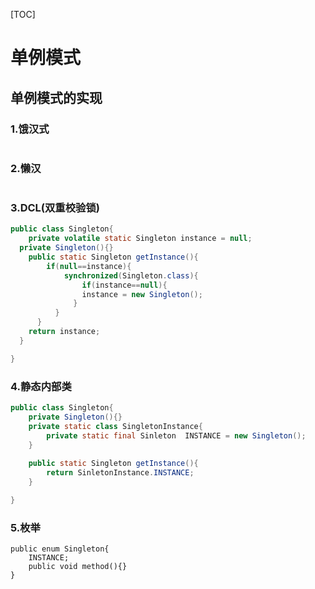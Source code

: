 [TOC]



# 单例模式





## 单例模式的实现



### 1.饿汉式



```

```



### 2.懒汉

```

```



### 3.DCL(双重校验锁)

```java
public class Singleton{
	private volatile static Singleton instance = null;
  private Singleton(){}
	public static Singleton getInstance(){
    	if(null==instance){
        	synchronized(Singleton.class){
            	if(instance==null){
                instance = new Singleton();
              }
          }
      }
    return instance;
  }

}
```



### 4.静态内部类

```java
public class Singleton{
	private Singleton(){}
	private static class SingletonInstance{
		private static final Sinleton  INSTANCE = new Singleton();
	}
	
	public static Singleton getInstance(){
		return SinletonInstance.INSTANCE;
	}

}

```


### 5.枚举

```
public enum Singleton{
	INSTANCE;
	public void method(){}
}
```

